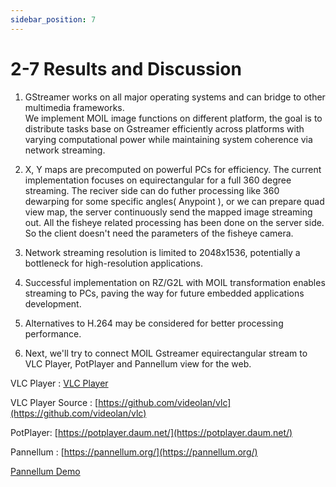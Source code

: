 ```yaml
---
sidebar_position: 7
---
```


# 2-7 Results and Discussion

1. GStreamer works on all major operating systems and can bridge to other multimedia frameworks.  
We implement MOIL image functions on different platform, the goal is to distribute tasks base on Gstreamer efficiently across platforms with varying computational power while maintaining system coherence via network streaming.

2. X, Y maps are precomputed on powerful PCs for efficiency. The current implementation focuses on equirectangular for a full 360 degree streaming.
The reciver side can do futher processing like 360 dewarping for some specific angles( Anypoint ), or
we can prepare quad view map, the server continuously send the mapped image streaming out.
    All the fisheye related processing has been
    done on the server side. So the client doesn't
    need the parameters of the fisheye camera.

3. Network streaming resolution is limited to 2048x1536, potentially a bottleneck for high-resolution applications.

4. Successful implementation on RZ/G2L with MOIL transformation enables streaming to PCs, paving the way for future embedded applications development.

5. Alternatives to H.264 may be considered for better processing performance.

6. Next, we'll try to connect MOIL Gstreamer equirectangular stream to VLC Player, PotPlayer and Pannellum view for the web.

VLC Player :
[VLC Player](https://www.videolan.org/vlc/index.html)

VLC Player Source : [https://github.com/videolan/vlc](https://github.com/videolan/vlc)

PotPlayer: [https://potplayer.daum.net/](https://potplayer.daum.net/)

Pannellum : [https://pannellum.org/](https://pannellum.org/)

[Pannellum Demo](http://140.112.12.82/moil/pannellum/video/)

